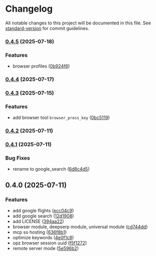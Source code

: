 # Changelog

All notable changes to this project will be documented in this file. See [standard-version](https://github.com/conventional-changelog/standard-version) for commit guidelines.

### [0.4.5](https://github.com/scrapeless-ai/scrapeless-mcp-server/compare/v0.4.4...v0.4.5) (2025-07-18)


### Features

* browser profiles ([0b924f6](https://github.com/scrapeless-ai/scrapeless-mcp-server/commit/0b924f6b1587f8a975806f6c191b72711b849665))

### [0.4.4](https://github.com/scrapeless-ai/scrapeless-mcp-server/compare/v0.4.3...v0.4.4) (2025-07-17)

### [0.4.3](https://github.com/scrapeless-ai/scrapeless-mcp-server/compare/v0.4.1...v0.4.3) (2025-07-15)


### Features

* add browser tool `browser_press_key` ([0bc5119](https://github.com/scrapeless-ai/scrapeless-mcp-server/commit/0bc5119324e97166e3865ae45cd66991c1d0dcc2))

### [0.4.2](https://github.com/scrapeless-ai/scrapeless-mcp-server/compare/v0.4.1...v0.4.2) (2025-07-11)

### [0.4.1](https://github.com/scrapeless-ai/scrapeless-mcp-server/compare/v0.4.0...v0.4.1) (2025-07-11)


### Bug Fixes

* rename to google_search ([6d8c4d5](https://github.com/scrapeless-ai/scrapeless-mcp-server/commit/6d8c4d5a0ba65c469ddfe1a327217dd8ad71ec4a))

## 0.4.0 (2025-07-11)


### Features

* add google flights ([ecc04c9](https://github.com/scrapeless-ai/scrapeless-mcp-server/commit/ecc04c9c529ffe26b2e427fc779674b93a34b4e2))
* add google search ([12d1908](https://github.com/scrapeless-ai/scrapeless-mcp-server/commit/12d19084c21b79b0d925c2acba784fab2c99e528))
* add LICENSE ([394aa22](https://github.com/scrapeless-ai/scrapeless-mcp-server/commit/394aa22e71cea6d4feffe24028af1797cfcbfaf1))
* browser module, deepserp module, universal module ([cd744dd](https://github.com/scrapeless-ai/scrapeless-mcp-server/commit/cd744dd6c7a7f0e681ee8321642291c0d55d0b8d))
* mcp so hosting ([636f8b1](https://github.com/scrapeless-ai/scrapeless-mcp-server/commit/636f8b1755b355a5c3bbb4b42760798929e20484))
* optimize keywords ([4e0f1c8](https://github.com/scrapeless-ai/scrapeless-mcp-server/commit/4e0f1c814b50cf0ca74139201f85e13d9773ae8a))
* opz browser session uuid ([f5f1272](https://github.com/scrapeless-ai/scrapeless-mcp-server/commit/f5f12729feb8e3284152f14b23daf874f2517c05))
* remote server mode ([5e596b2](https://github.com/scrapeless-ai/scrapeless-mcp-server/commit/5e596b2ea6856ba0e29de3cbb94bbf1e7499af18))
